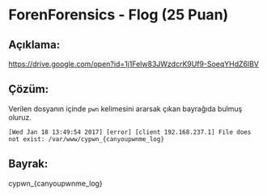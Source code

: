 # ForenForensics - Flog (25 Puan)

## Açıklama:

https://drive.google.com/open?id=1j1Felw83JWzdcrK9Uf9-SoeqYHdZ6lBV

## Çözüm:

Verilen dosyanın içinde ```pwn``` kelimesini ararsak çıkan bayrağıda bulmuş
oluruz.

```[Wed Jan 18 13:49:54 2017] [error] [client 192.168.237.1] File does not exist: /var/www/cypwn_{canyoupwnme_log}```

## Bayrak:

cypwn_{canyoupwnme_log}

